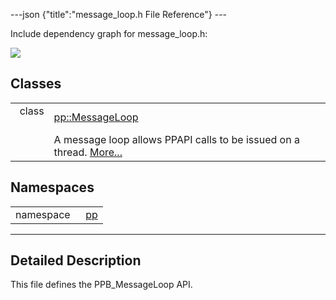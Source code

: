 ---json {"title":"message\_loop.h File Reference"} ---

Include dependency graph for message\_loop.h:

![](/docs/native-client/pepper_dev/cpp/message__loop_8h__incl.png)

Classes
-------

<table><tbody><tr class="odd"><td style="text-align: right;">class  </td><td><a href="/docs/native-client/pepper_dev/cpp/classpp_1_1_message_loop/" class="el">pp::MessageLoop</a></td></tr><tr class="even"><td style="text-align: right;"> </td><td>A message loop allows PPAPI calls to be issued on a thread. <a href="/docs/native-client/pepper_dev/cpp/classpp_1_1_message_loop#details">More...</a><br />
</td></tr></tbody></table>

Namespaces
----------

<table><tbody><tr class="odd"><td style="text-align: right;">namespace  </td><td><a href="/docs/native-client/pepper_dev/cpp/namespacepp/" class="el">pp</a></td></tr></tbody></table>

------------------------------------------------------------------------

<span id="details" class="anchor" style="margin: 0;"></span>

Detailed Description
--------------------

This file defines the PPB\_MessageLoop API.
